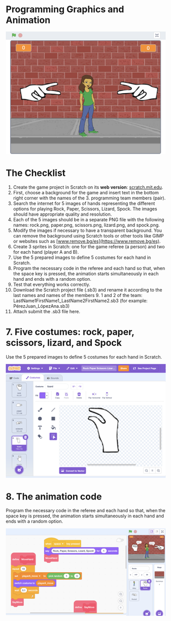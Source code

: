 # Programming Graphics and Animation

![Scratch](img/rpsls_scratch.png)

# The Checklist

1. Create the game project in Scratch on its **web version**: [scratch.mit.edu](https://scratch.mit.edu).
2. First, choose a background for the game and insert text in the bottom right corner with the names of the 3. programming team members (pair).
4. Search the internet for 5 images of hands representing the different options for playing Rock, Paper, Scissors, Lizard, Spock. The images should have appropriate quality and resolution.
4. Each of the 5 images should be in a separate PNG file with the following names: rock.png, paper.png, scissors.png, lizard.png, and spock.png.
5. Modify the images if necessary to have a transparent background. You can remove the background using Scratch tools or other tools like GIMP or websites such as [www.remove.bg/es](https://www.remove.bg/es).
6. Create 3 sprites in Scratch: one for the game referee (a person) and two for each hand (player A and B).
7. Use the 5 prepared images to define 5 costumes for each hand in Scratch.
8. Program the necessary code in the referee and each hand so that, when the space key is pressed, the animation starts simultaneously in each hand and ends with a random option.
9. Test that everything works correctly.
10. Download the Scratch project file (.sb3) and rename it according to the last names and names of the members 9. 1 and 2 of the team: LastName1FirstName1_LastName2FirstName2.sb3 (for example: PérezJuan_LópezAna.sb3)
11. Attach submit the .sb3 file here.


# 7. Five costumes: rock, paper, scissors, lizard, and Spock

Use the 5 prepared images to define 5 costumes for each hand in Scratch.

![Hand costumes](img/rpsls_costumes.png)

# 8. The animation code

Program the necessary code in the referee and each hand so that, when the space key is pressed, the animation starts simultaneously in each hand and ends with a random option.

![Hand animation](img/rpsls_animation.png)



